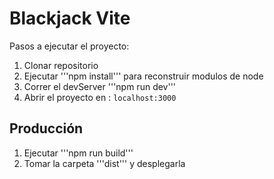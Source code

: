 # Blackjack Vite

Pasos a ejecutar el proyecto:

1. Clonar repositorio
2. Ejecutar '''npm install''' para reconstruir modulos de node
3. Correr el devServer '''npm run dev'''
4. Abrir el proyecto en : ```localhost:3000```

## Producción

1. Ejecutar '''npm run build'''
2. Tomar la carpeta '''dist''' y desplegarla